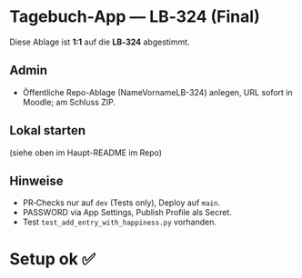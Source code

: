 
# Tagebuch-App — LB‑324 (Final)

Diese Ablage ist **1:1** auf die **LB‑324** abgestimmt.

## Admin
- Öffentliche Repo-Ablage (NameVornameLB-324) anlegen, URL sofort in Moodle; am Schluss ZIP.

## Lokal starten
(siehe oben im Haupt-README im Repo)

## Hinweise
- PR‑Checks nur auf `dev` (Tests only), Deploy auf `main`.
- PASSWORD via App Settings, Publish Profile als Secret.
- Test `test_add_entry_with_happiness.py` vorhanden.
# Setup ok ✅

